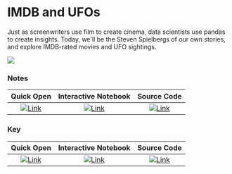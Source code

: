 # IMDB and UFOs

Just as screenwriters use film to create cinema, data scientists use pandas to create insights. Today, we'll be the Steven Spielbergs of our own stories, and explore IMDB-rated movies and UFO sightings.

![](../images/et.png)

### Notes
| Quick Open | Interactive Notebook | Source Code  | 
| :---------: | :-----------: | :------------: | 
| [![Link](../../tools/buttons/open-browser.svg)](https://files.node.danieltohti.com/week-2/workshop/pandas_key.html) | [![Link](../../tools/buttons/open-colab.svg)](https://colab.research.google.com/github/dt3zjy/node/blob/master/week-2/workshop/pandas_notes.ipynb) | [![Link](../../tools/buttons/download-ipynb.svg)](https://files.node.danieltohti.com/week-2/workshop/pandas_notes.ipynb) |

### Key
| Quick Open | Interactive Notebook | Source Code  |
| :---------: | :-----------: | :------------: |
| [![Link](../../tools/buttons/open-browser.svg)](https://files.node.danieltohti.com/week-2/workshop/pandas_key.html) | [![Link](../../tools/buttons/open-colab.svg)](https://colab.research.google.com/github/dt3zjy/node/blob/master/week-2/workshop/pandas_key.ipynb) | [![Link](../../tools/buttons/download-ipynb.svg)](https://files.node.danieltohti.com/week-2/workshop/pandas_key.ipynb) |
